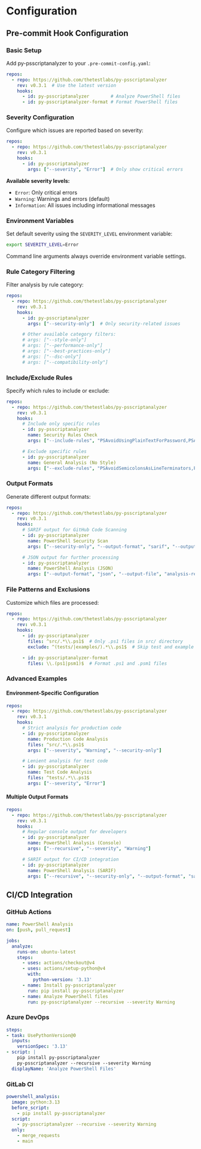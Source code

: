 # Configuration

## Pre-commit Hook Configuration

### Basic Setup

Add py-psscriptanalyzer to your `.pre-commit-config.yaml`:

```yaml
repos:
  - repo: https://github.com/thetestlabs/py-psscriptanalyzer
    rev: v0.3.1  # Use the latest version
    hooks:
      - id: py-psscriptanalyzer        # Analyze PowerShell files
      - id: py-psscriptanalyzer-format # Format PowerShell files
```

### Severity Configuration

Configure which issues are reported based on severity:

```yaml
repos:
  - repo: https://github.com/thetestlabs/py-psscriptanalyzer
    rev: v0.3.1
    hooks:
      - id: py-psscriptanalyzer
        args: ["--severity", "Error"]  # Only show critical errors
```

**Available severity levels:**
- `Error`: Only critical errors
- `Warning`: Warnings and errors (default)
- `Information`: All issues including informational messages

### Environment Variables

Set default severity using the `SEVERITY_LEVEL` environment variable:

```bash
export SEVERITY_LEVEL=Error
```

Command line arguments always override environment variable settings.

### Rule Category Filtering

Filter analysis by rule category:

```yaml
repos:
  - repo: https://github.com/thetestlabs/py-psscriptanalyzer
    rev: v0.3.1
    hooks:
      - id: py-psscriptanalyzer
        args: ["--security-only"]  # Only security-related issues

      # Other available category filters:
      # args: ["--style-only"]
      # args: ["--performance-only"]
      # args: ["--best-practices-only"]
      # args: ["--dsc-only"]
      # args: ["--compatibility-only"]
```

### Include/Exclude Rules

Specify which rules to include or exclude:

```yaml
repos:
  - repo: https://github.com/thetestlabs/py-psscriptanalyzer
    rev: v0.3.1
    hooks:
      # Include only specific rules
      - id: py-psscriptanalyzer
        name: Security Rules Check
        args: ["--include-rules", "PSAvoidUsingPlainTextForPassword,PSAvoidUsingConvertToSecureStringWithPlainText"]

      # Exclude specific rules
      - id: py-psscriptanalyzer
        name: General Analysis (No Style)
        args: ["--exclude-rules", "PSAvoidSemicolonsAsLineTerminators,PSUseShouldProcessForStateChangingFunctions"]
```

### Output Formats

Generate different output formats:

```yaml
repos:
  - repo: https://github.com/thetestlabs/py-psscriptanalyzer
    rev: v0.3.1
    hooks:
      # SARIF output for GitHub Code Scanning
      - id: py-psscriptanalyzer
        name: PowerShell Security Scan
        args: ["--security-only", "--output-format", "sarif", "--output-file", "powershell-security.sarif"]

      # JSON output for further processing
      - id: py-psscriptanalyzer
        name: PowerShell Analysis (JSON)
        args: ["--output-format", "json", "--output-file", "analysis-results.json"]
```

### File Patterns and Exclusions

Customize which files are processed:

```yaml
repos:
  - repo: https://github.com/thetestlabs/py-psscriptanalyzer
    rev: v0.3.1
    hooks:
      - id: py-psscriptanalyzer
        files: ^src/.*\\.ps1$  # Only .ps1 files in src/ directory
        exclude: ^(tests/|examples/).*\\.ps1$  # Skip test and example files

      - id: py-psscriptanalyzer-format
        files: \\.(ps1|psm1)$  # Format .ps1 and .psm1 files
```

### Advanced Examples

#### Environment-Specific Configuration

```yaml
repos:
  - repo: https://github.com/thetestlabs/py-psscriptanalyzer
    rev: v0.3.1
    hooks:
      # Strict analysis for production code
      - id: py-psscriptanalyzer
        name: Production Code Analysis
        files: ^src/.*\\.ps1$
        args: ["--severity", "Warning", "--security-only"]

      # Lenient analysis for test code
      - id: py-psscriptanalyzer
        name: Test Code Analysis
        files: ^tests/.*\\.ps1$
        args: ["--severity", "Error"]
```

#### Multiple Output Formats

```yaml
repos:
  - repo: https://github.com/thetestlabs/py-psscriptanalyzer
    rev: v0.3.1
    hooks:
      # Regular console output for developers
      - id: py-psscriptanalyzer
        name: PowerShell Analysis (Console)
        args: ["--recursive", "--severity", "Warning"]

      # SARIF output for CI/CD integration
      - id: py-psscriptanalyzer
        name: PowerShell Analysis (SARIF)
        args: ["--recursive", "--security-only", "--output-format", "sarif", "--output-file", "security-scan.sarif"]
```

## CI/CD Integration

### GitHub Actions

```yaml
name: PowerShell Analysis
on: [push, pull_request]

jobs:
  analyze:
    runs-on: ubuntu-latest
    steps:
      - uses: actions/checkout@v4
      - uses: actions/setup-python@v4
        with:
          python-version: '3.13'
      - name: Install py-psscriptanalyzer
        run: pip install py-psscriptanalyzer
      - name: Analyze PowerShell files
        run: py-psscriptanalyzer --recursive --severity Warning
```

### Azure DevOps

```yaml
steps:
- task: UsePythonVersion@0
  inputs:
    versionSpec: '3.13'
- script: |
    pip install py-psscriptanalyzer
    py-psscriptanalyzer --recursive --severity Warning
  displayName: 'Analyze PowerShell Files'
```

### GitLab CI

```yaml
powershell_analysis:
  image: python:3.13
  before_script:
    - pip install py-psscriptanalyzer
  script:
    - py-psscriptanalyzer --recursive --severity Warning
  only:
    - merge_requests
    - main
```
